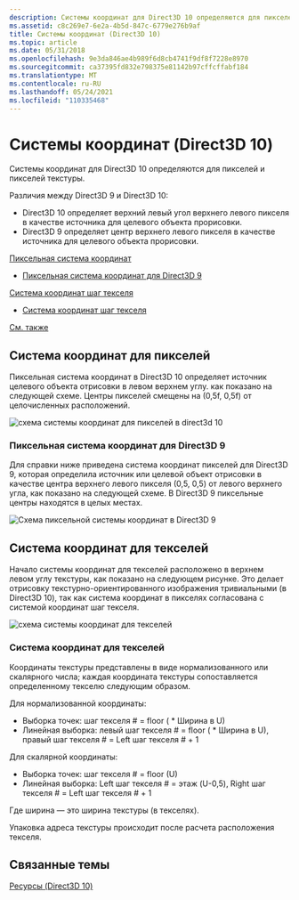 ```yaml
---
description: Системы координат для Direct3D 10 определяются для пикселей и пикселей текстуры.
ms.assetid: c8c269e7-6e2a-4b5d-847c-6779e276b9af
title: Системы координат (Direct3D 10)
ms.topic: article
ms.date: 05/31/2018
ms.openlocfilehash: 9e3da846ae4b989f6d8cb4741f9df8f7228e8970
ms.sourcegitcommit: ca37395fd832e798375e81142b97cffcffabf184
ms.translationtype: MT
ms.contentlocale: ru-RU
ms.lasthandoff: 05/24/2021
ms.locfileid: "110335468"
---
```

# <a name="coordinate-systems-direct3d-10"></a>Системы координат (Direct3D 10)

Системы координат для Direct3D 10 определяются для пикселей и пикселей текстуры.



Различия между Direct3D 9 и Direct3D 10:

- Direct3D 10 определяет верхний левый угол верхнего левого пикселя в качестве источника для целевого объекта прорисовки.
- Direct3D 9 определяет центр верхнего левого пикселя в качестве источника для целевого объекта прорисовки.



 

[Пиксельная система координат](#pixel-coordinate-system)
- [Пиксельная система координат для Direct3D 9](#pixel-coordinate-system-for-direct3d-9)

[Система координат шаг текселя](#texel-coordinate-system)
- [Система координат шаг текселя](#texel-coordinate-system)

[См. также](#related-topics)

## <a name="pixel-coordinate-system"></a>Система координат для пикселей

Пиксельная система координат в Direct3D 10 определяет источник целевого объекта отрисовки в левом верхнем углу. как показано на следующей схеме. Центры пикселей смещены на (0,5f, 0,5f) от целочисленных расположений.

![схема системы координат для пикселей в direct3d 10](images/d3d10-coordspix10.png)

### <a name="pixel-coordinate-system-for-direct3d-9"></a>Пиксельная система координат для Direct3D 9

Для справки ниже приведена система координат пикселей для Direct3D 9, которая определила источник или целевой объект отрисовки в качестве центра верхнего левого пикселя (0,5, 0,5) от левого верхнего угла, как показано на следующей схеме. В Direct3D 9 пиксельные центры находятся в целых местах.

![Схема пиксельной системы координат в Direct3D 9](images/d3d10-coordspix9.png)

## <a name="texel-coordinate-system"></a>Система координат для текселей

Начало системы координат для текселей расположено в верхнем левом углу текстуры, как показано на следующем рисунке. Это делает отрисовку текстурно-ориентированного изображения тривиальными (в Direct3D 10), так как система координат в пикселях согласована с системой координат шаг текселя.

![схема системы координат для текселей](images/d3d10-coordstex10.png)

### <a name="texel-coordinate-system"></a>Система координат для текселей

Координаты текстуры представлены в виде нормализованного или скалярного числа; каждая координата текстуры сопоставляется определенному текселю следующим образом.

Для нормализованной координаты:

-   Выборка точек: шаг текселя \# = floor ( \* Ширина в U)
-   Линейная выборка: левый шаг текселя \# = floor ( \* Ширина в U), правый шаг текселя \# = Left шаг текселя \# + 1

Для скалярной координаты:

-   Выборка точек: шаг текселя \# = floor (U)
-   Линейная выборка: Left шаг текселя \# = этаж (U-0,5), Right шаг текселя \# = Left шаг текселя \# + 1

Где ширина — это ширина текстуры (в текселях).

Упаковка адреса текстуры происходит после расчета расположения текселя.

## <a name="related-topics"></a>Связанные темы

<dl> <dt>

[Ресурсы (Direct3D 10)](d3d10-graphics-programming-guide-resources.md)
</dt> </dl>

 

 




